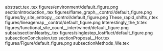 abstract.tex
.tex
figures/environment/default_figure.png
sectionIntroduction_.tex
figures/flame_graph__control/default_figure.png
figures/by_site_entropy__control/default_figure.png
These_rapid_shifts_r.tex
figures/lineagemap__control/default_figure.png
Interestingly_the_tr.tex
figures/functional_site_count__intertwined/default_figure.png
subsubsectionNearby_.tex
figures/singlestep_lostfluct/default_figure.png
subsectionConclusion.tex
sectionProposal__Hor.tex
figures/Figure/default_figure.png
subsectionMethods_We.tex
